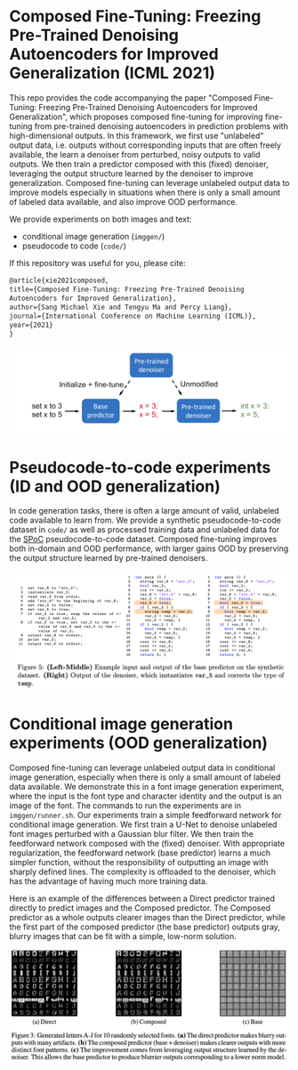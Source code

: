 # Composed Fine-Tuning: Freezing Pre-Trained Denoising Autoencoders for Improved Generalization (ICML 2021)

This repo provides the code accompanying the paper "Composed Fine-Tuning: Freezing Pre-Trained Denoising Autoencoders for Improved Generalization", which proposes composed fine-tuning for improving fine-tuning from pre-trained denoising autoencoders in prediction problems with high-dimensional outputs.
In this framework, we first use "unlabeled" output data, i.e. outputs without corresponding inputs that are often freely available, the learn a denoiser from perturbed, noisy outputs to valid outputs. We then train a predictor composed with this (fixed) denoiser, leveraging the output structure learned by the denoiser to improve generalization.
Composed fine-tuning can leverage unlabeled output data to improve models especially in situations when there is only a small amount of labeled data available, and also improve OOD performance.

We provide experiments on both images and text:
- conditional image generation (`imggen/`)
- pseudocode to code (`code/`)

If this repository was useful for you, please cite:
```
@article{xie2021composed, 
title={Composed Fine-Tuning: Freezing Pre-Trained Denoising Autoencoders for Improved Generalization}, 
author={Sang Michael Xie and Tengyu Ma and Percy Liang},
journal={International Conference on Machine Learning (ICML)}, 
year={2021} 
}
```
![cartoon](composed_finetuning.png)

# Pseudocode-to-code experiments (ID and OOD generalization)

In code generation tasks, there is often a large amount of valid, unlabeled code available to learn from.
We provide a synthetic pseudocode-to-code dataset in `code/` as well as processed training data and unlabeled data for the [SPoC](https://github.com/Sumith1896/spoc) pseudocode-to-code dataset. 
Composed fine-tuning improves both in-domain and OOD performance, with larger gains OOD by preserving the output structure learned by pre-trained denoisers.

![code generation](code/code-example.png)


# Conditional image generation experiments (OOD generalization)

Composed fine-tuning can leverage unlabeled output data in conditional image generation, especially when there is only a small amount of labeled data available.  We demonstrate this in a font image generation experiment, where the input is the font type and character identity and the output is an image of the font.
The commands to run the experiments are in `imggen/runner.sh`.
Our experiments train a simple feedforward network for conditional image generation. We first train a U-Net to denoise unlabeled font images perturbed with a Gaussian blur filter. We then train the feedforward network composed with the (fixed) denoiser. With appropriate regularization, the feedforward network (base predictor) learns a much simpler function, without the responsibility of outputting an image with sharply defined lines. The complexity is offloaded to the denoiser, which has the advantage of having much more training data.

Here is an example of the differences between a Direct predictor trained directly to predict images and the Composed predictor. The Composed predictor as a whole outputs clearer images than the Direct predictor, while the first part of the composed predictor (the base predictor) outputs gray, blurry images that can be fit with a simple, low-norm solution.

![font generation](imggen/font-generation.png)

